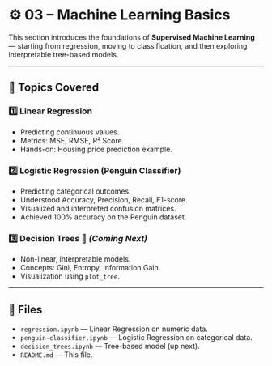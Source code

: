 # ⚙️ 03 – Machine Learning Basics

This section introduces the foundations of **Supervised Machine Learning** — starting from regression, moving to classification, and then exploring interpretable tree-based models.

---

## 🧠 Topics Covered

### 1️⃣ Linear Regression
- Predicting continuous values.
- Metrics: MSE, RMSE, R² Score.
- Hands-on: Housing price prediction example.

### 2️⃣ Logistic Regression (Penguin Classifier)
- Predicting categorical outcomes.
- Understood Accuracy, Precision, Recall, F1-score.
- Visualized and interpreted confusion matrices.
- Achieved 100% accuracy on the Penguin dataset.

### 3️⃣ Decision Trees 🌳 *(Coming Next)*
- Non-linear, interpretable models.
- Concepts: Gini, Entropy, Information Gain.
- Visualization using `plot_tree`.

---

## 📁 Files
- `regression.ipynb` — Linear Regression on numeric data.
- `penguin-classifier.ipynb` — Logistic Regression on categorical data.
- `decision_trees.ipynb` — Tree-based model (up next).
- `README.md` — This file.
